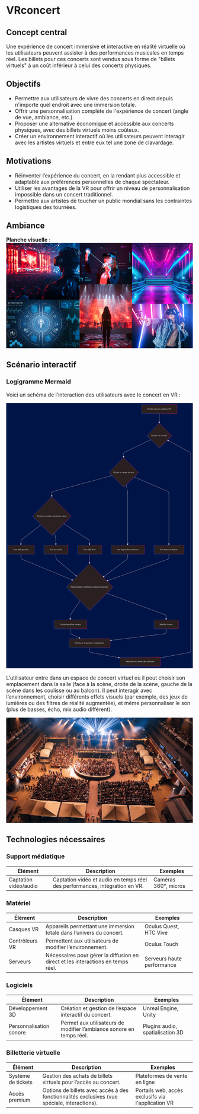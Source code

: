 # VRconcert

## Concept central

Une expérience de concert immersive et interactive en réalité virtuelle où les utilisateurs peuvent assister à des performances musicales en temps réel. Les billets pour ces concerts sont vendus sous forme de "billets virtuels" à un coût inférieur à celui des concerts physiques.

## Objectifs

- Permettre aux utilisateurs de vivre des concerts en direct depuis n'importe quel endroit avec une immersion totale.
- Offrir une personnalisation complète de l'expérience de concert (angle de vue, ambiance, etc.).
- Proposer une alternative économique et accessible aux concerts physiques, avec des billets virtuels moins coûteux.
- Créer un environnement interactif où les utilisateurs peuvent interagir avec les artistes virtuels et entre eux tel une zone de clavardage.

## Motivations

- Réinventer l’expérience du concert, en la rendant plus accessible et adaptable aux préférences personnelles de chaque spectateur.
- Utiliser les avantages de la VR pour offrir un niveau de personnalisation impossible dans un concert traditionnel.
- Permettre aux artistes de toucher un public mondial sans les contraintes logistiques des tournées.

## Ambiance

**Planche visuelle** :
![Moodboard](/medias/moodboard.jpeg)

## Scénario interactif

### Logigramme Mermaid

Voici un schéma de l’interaction des utilisateurs avec le concert en VR :

![Logigramme](/medias/logigramme.png)

L’utilisateur entre dans un espace de concert virtuel où il peut choisir son emplacement dans la salle (face à la scène, droite de la scène, gauche de la scène dans les coulisse ou au balcon). Il peut interagir avec l’environnement, choisir différents effets visuels (par exemple, des jeux de lumières ou des filtres de réalité augmentée), et même personnaliser le son (plus de basses, écho, mix audio différent).

![Exemple du choix d'emplacement](/medias/vue_de_haut.png)

## Technologies nécessaires

### Support médiatique

| Élément               | Description                                                                 | Exemples             |
| --------------------- | --------------------------------------------------------------------------- | -------------------- |
| Captation vidéo/audio | Captation vidéo et audio en temps réel des performances, intégration en VR. | Caméras 360°, micros |

### Matériel

| Élément        | Description                                                                      | Exemples                   |
| -------------- | -------------------------------------------------------------------------------- | -------------------------- |
| Casques VR     | Appareils permettant une immersion totale dans l’univers du concert.             | Oculus Quest, HTC Vive     |
| Contrôleurs VR | Permettent aux utilisateurs de modifier l’environnement.                         | Oculus Touch               |
| Serveurs       | Nécessaires pour gérer la diffusion en direct et les interactions en temps réel. | Serveurs haute performance |

### Logiciels

| Élément                 | Description                                                          | Exemples                         |
| ----------------------- | -------------------------------------------------------------------- | -------------------------------- |
| Développement 3D        | Création et gestion de l’espace interactif du concert.               | Unreal Engine, Unity             |
| Personnalisation sonore | Permet aux utilisateurs de modifier l’ambiance sonore en temps réel. | Plugins audio, spatialisation 3D |

### Billetterie virtuelle

| Élément            | Description                                                                                  | Exemples                                           |
| ------------------ | -------------------------------------------------------------------------------------------- | -------------------------------------------------- |
| Système de tickets | Gestion des achats de billets virtuels pour l’accès au concert.                              | Plateformes de vente en ligne                      |
| Accès premium      | Options de billets avec accès à des fonctionnalités exclusives (vue spéciale, interactions). | Portails web, accès exclusifs via l'application VR |
